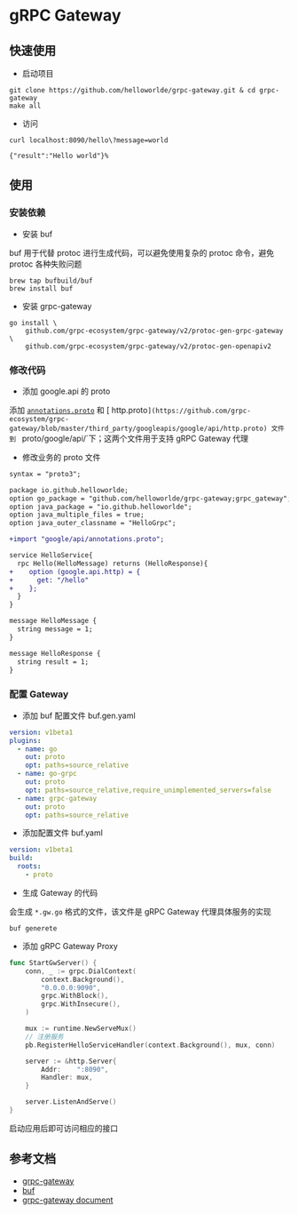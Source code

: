 # gRPC Gateway

## 快速使用

- 启动项目

```shell
git clone https://github.com/helloworlde/grpc-gateway.git & cd grpc-gateway
make all 
```

- 访问

```shell
curl localhost:8090/hello\?message=world

{"result":"Hello world"}%
```

## 使用

### 安装依赖

- 安装 buf

buf 用于代替 protoc 进行生成代码，可以避免使用复杂的 protoc 命令，避免 protoc 各种失败问题

```shell
brew tap bufbuild/buf
brew install buf
```

- 安装 grpc-gateway

```shell
go install \
    github.com/grpc-ecosystem/grpc-gateway/v2/protoc-gen-grpc-gateway \
    github.com/grpc-ecosystem/grpc-gateway/v2/protoc-gen-openapiv2
```

### 修改代码

- 添加 google.api 的 proto

添加 [`annotations.proto`](https://github.com/grpc-ecosystem/grpc-gateway/blob/master/third_party/googleapis/google/api/annotations.proto)
和 [
http.proto`](https://github.com/grpc-ecosystem/grpc-gateway/blob/master/third_party/googleapis/google/api/http.proto) 文件到 `
proto/google/api/`下；这两个文件用于支持 gRPC Gateway 代理

- 修改业务的 proto 文件

```diff
syntax = "proto3";

package io.github.helloworlde;
option go_package = "github.com/helloworlde/grpc-gateway;grpc_gateway";
option java_package = "io.github.helloworlde";
option java_multiple_files = true;
option java_outer_classname = "HelloGrpc";

+import "google/api/annotations.proto";

service HelloService{
  rpc Hello(HelloMessage) returns (HelloResponse){
+    option (google.api.http) = {
+      get: "/hello"
+    };
  }
}

message HelloMessage {
  string message = 1;
}

message HelloResponse {
  string result = 1;
}
```

### 配置 Gateway

- 添加 buf 配置文件 buf.gen.yaml

```yaml
version: v1beta1
plugins:
  - name: go
    out: proto
    opt: paths=source_relative
  - name: go-grpc
    out: proto
    opt: paths=source_relative,require_unimplemented_servers=false
  - name: grpc-gateway
    out: proto
    opt: paths=source_relative
```

- 添加配置文件 buf.yaml

```yaml
version: v1beta1
build:
  roots:
    - proto
```

- 生成 Gateway 的代码

会生成 `*.gw.go` 格式的文件，该文件是 gRPC Gateway 代理具体服务的实现

```shell
buf generete
```

- 添加 gRPC Gateway Proxy

```go
func StartGwServer() {
	conn, _ := grpc.DialContext(
		context.Background(),
		"0.0.0.0:9090",
		grpc.WithBlock(),
		grpc.WithInsecure(),
	)

	mux := runtime.NewServeMux()
	// 注册服务
	pb.RegisterHelloServiceHandler(context.Background(), mux, conn)

	server := &http.Server{
		Addr:    ":8090",
		Handler: mux,
	}

	server.ListenAndServe()
}
```

启动应用后即可访问相应的接口

## 参考文档

- [grpc-gateway](https://github.com/grpc-ecosystem/grpc-gateway)
- [buf](https://buf.build/)
- [grpc-gateway document](https://grpc-ecosystem.github.io/grpc-gateway/)